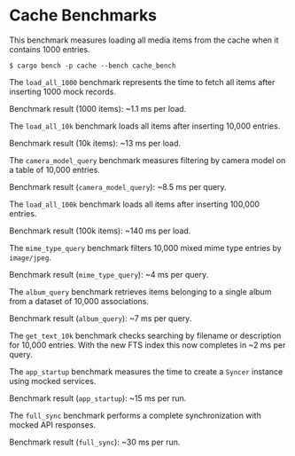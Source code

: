 # Cache Benchmarks

This benchmark measures loading all media items from the cache when it contains 1000 entries.

```
$ cargo bench -p cache --bench cache_bench
```

The `load_all_1000` benchmark represents the time to fetch all items after inserting 1000 mock records.


Benchmark result (1000 items): ~1.1 ms per load.

The `load_all_10k` benchmark loads all items after inserting 10,000 entries.


Benchmark result (10k items): ~13 ms per load.

The `camera_model_query` benchmark measures filtering by camera model on a table of 10,000 entries.

Benchmark result (`camera_model_query`): ~8.5 ms per query.

The `load_all_100k` benchmark loads all items after inserting 100,000 entries.

Benchmark result (100k items): ~140 ms per load.

The `mime_type_query` benchmark filters 10,000 mixed mime type entries by `image/jpeg`.

Benchmark result (`mime_type_query`): ~4 ms per query.

The `album_query` benchmark retrieves items belonging to a single album from a dataset of 10,000 associations.

Benchmark result (`album_query`): ~7 ms per query.

The `get_text_10k` benchmark checks searching by filename or description for 10,000 entries. With the new FTS index this now completes in ~2 ms per query.

The `app_startup` benchmark measures the time to create a `Syncer` instance using mocked services.

Benchmark result (`app_startup`): ~15 ms per run.

The `full_sync` benchmark performs a complete synchronization with mocked API responses.

Benchmark result (`full_sync`): ~30 ms per run.

